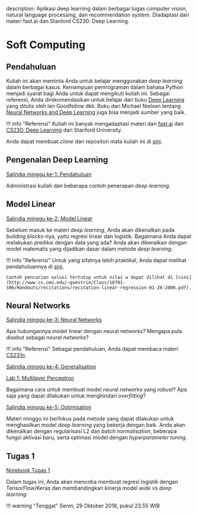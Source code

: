 description: Aplikasi deep learning dalam berbagai tugas computer vision, natural language processing, dan recommendation system. Diadaptasi dari materi fast.ai dan Stanford CS230: Deep Learning.

# Soft Computing

## Pendahuluan

Kuliah ini akan meminta Anda untuk belajar menggunakan *deep learning* dalam berbagai kasus. Kemampuan pemrograman dalam bahasa Python menjadi syarat bagi Anda untuk dapat mengikuti kuliah ini. Sebagai referensi, Anda direkomendasikan untuk belajar dari buku [Deep Learning](http://www.deeplearningbook.org/) yang ditulis oleh Ian Goodfellow dkk. Buku dari Michael Nielsen tentang [Neural Networks and Deep Learning](http://neuralnetworksanddeeplearning.com/) juga bisa menjadi sumber yang baik.

!!! info "Referensi"
    Kuliah ini banyak mengadaptasi materi dari [fast.ai](http://course.fast.ai/) dan [CS230: Deep Learning](http://cs230.stanford.edu/) dari Stanford University.

Anda dapat membuat *clone* dari repositori mata kuliah ini di [sini](https://github.com/aliakbars/uai-soft-computing).

## Pengenalan Deep Learning

[Salindia minggu ke-1: Pendahuluan](https://github.com/aliakbars/uai-soft-computing/raw/master/01-intro.pdf)

Administrasi kuliah dan beberapa contoh penerapan *deep learning*.

## Model Linear

[Salindia minggu ke-2: Model Linear](https://github.com/aliakbars/uai-soft-computing/raw/master/02-linear.pdf)

Sebelum masuk ke materi *deep learning*, Anda akan dikenalkan pada *building blocks*-nya, yaitu regresi linear dan logistik. Bagaimana Anda dapat melakukan prediksi dengan data yang ada? Anda akan dikenalkan dengan model matematis yang dijadikan dasar dalam metode *deep learning*.

!!! info "Referensi"
    Untuk yang sifatnya lebih praktikal, Anda dapat melihat pendahuluannya di [sini](https://mlbook.explained.ai/intro.html#sec:2.2.9).

    Contoh pencarian solusi tertutup untuk nilai w dapat dilihat di [sini](http://www.cs.cmu.edu/~guestrin/Class/10701-S06/Handouts/recitations/recitation-linear-regression-01-26-2006.pdf).

## Neural Networks

[Salindia minggu ke-3: Neural Networks](https://github.com/aliakbars/uai-soft-computing/raw/master/03-nn.pdf)

Apa hubungannya model linear dengan neural networks? Mengapa pula disebut sebagai *neural networks*?

!!! info "Referensi"
    Sebagai pendahuluan, Anda dapat membaca materi [CS231n](http://cs231n.github.io/neural-networks-1/).

[Salindia minggu ke-4: Generalisation](https://github.com/aliakbars/uai-soft-computing/raw/master/04-generalisation.pdf)

[Lab 1: Multilayer Perceptron](https://colab.research.google.com/github/aliakbars/uai-soft-computing/blob/master/scripts/lab1.ipynb)

Bagaimana cara untuk membuat model neural networks yang *robust*? Apa saja yang dapat dilakukan untuk menghindari *overfitting*?

[Salindia minggu ke-5: Optimisation](https://github.com/aliakbars/uai-soft-computing/raw/master/05-optimisation.pdf)

Materi minggu ini berfokus pada metode yang dapat dilakukan untuk menghasilkan model *deep learning* yang bekerja dengan baik. Anda akan dikenalkan dengan regularisasi L2 dan *batch normalisation*, beberapa fungsi aktivasi baru, serta optimasi model dengan *hyperparameter tuning*.

## Tugas 1

[Notebook Tugas 1](https://colab.research.google.com/github/aliakbars/uai-soft-computing/blob/master/scripts/tugas1.ipynb)

Dalam tugas ini, Anda akan mencoba membuat regresi logistik dengan TensorFlow/Keras dan membandingkan kinerja model *wide* vs *deep learning*.

!!! warning "Tenggat"
    Senin, 29 Oktober 2018, pukul 23.55 WIB